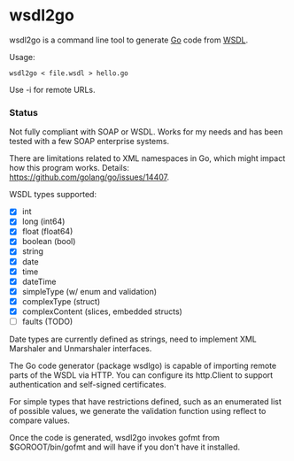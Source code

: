 # wsdl2go

wsdl2go is a command line tool to generate [Go](https://golang.org) code
from [WSDL](https://en.wikipedia.org/wiki/Web_Services_Description_Language).

Usage:

```
wsdl2go < file.wsdl > hello.go
```

Use -i for remote URLs.

### Status

Not fully compliant with SOAP or WSDL. Works for my needs and has been
tested with a few SOAP enterprise systems.

There are limitations related to XML namespaces in Go, which might impact
how this program works. Details: https://github.com/golang/go/issues/14407.

WSDL types supported:

- [x] int
- [x] long (int64)
- [x] float (float64)
- [x] boolean (bool)
- [x] string
- [x] date
- [x] time
- [x] dateTime
- [x] simpleType (w/ enum and validation)
- [x] complexType (struct)
- [x] complexContent (slices, embedded structs)
- [ ] faults (TODO)

Date types are currently defined as strings, need to implement XML
Marshaler and Unmarshaler interfaces.

The Go code generator (package wsdlgo) is capable of importing remote
parts of the WSDL via HTTP. You can configure its http.Client to support
authentication and self-signed certificates.

For simple types that have restrictions defined, such as an enumerated
list of possible values, we generate the validation function using reflect
to compare values.

Once the code is generated, wsdl2go invokes gofmt from $GOROOT/bin/gofmt
and will have if you don't have it installed.

